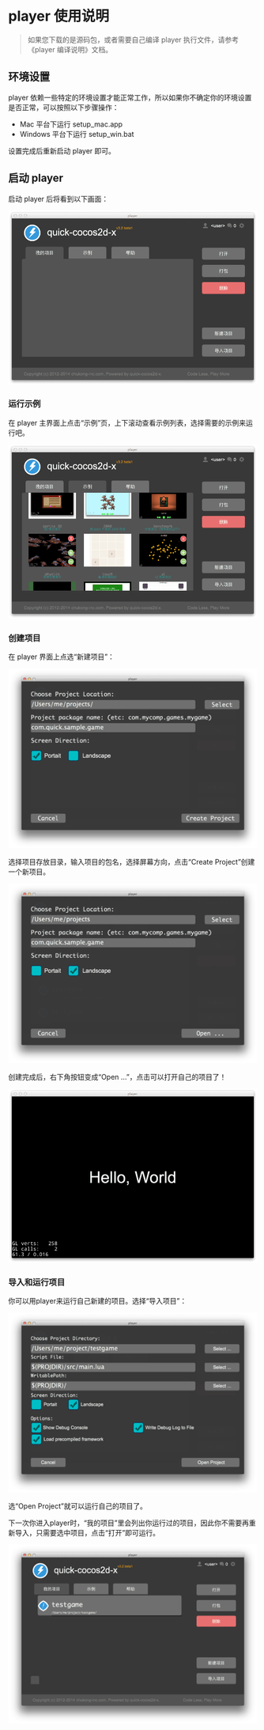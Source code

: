 player 使用说明
=============

> 如果您下载的是源码包，或者需要自己编译 player 执行文件，请参考《player 编译说明》文档。

## 环境设置

player 依赖一些特定的环境设置才能正常工作，所以如果你不确定你的环境设置是否正常，可以按照以下步骤操作：

-   Mac 平台下运行 setup_mac.app
-   Windows 平台下运行 setup_win.bat

设置完成后重新启动 player 即可。


## 启动 player

启动 player 后将看到以下画面：

![](res/player.png)


### 运行示例

在 player 主界面上点击“示例”页，上下滚动查看示例列表，选择需要的示例来运行吧。

![](res/player_sample.png)


### 创建项目

在 player 界面上点选“新建项目”：

![](res/new_proj_create.png)

选择项目存放目录，输入项目的包名，选择屏幕方向，点击“Create Project”创建一个新项目。

![](res/new_proj_open.png)

创建完成后，右下角按钮变成“Open ...”，点击可以打开自己的项目了！

![](res/new_proj_run.png)


### 导入和运行项目

你可以用player来运行自己新建的项目。选择“导入项目”：

![](res/open_project.png)

选“Open Project”就可以运行自己的项目了。

下一次你进入player时，“我的项目”里会列出你运行过的项目，因此你不需要再重新导入，只需要选中项目，点击“打开”即可运行。

![](res/my_projects.png)

